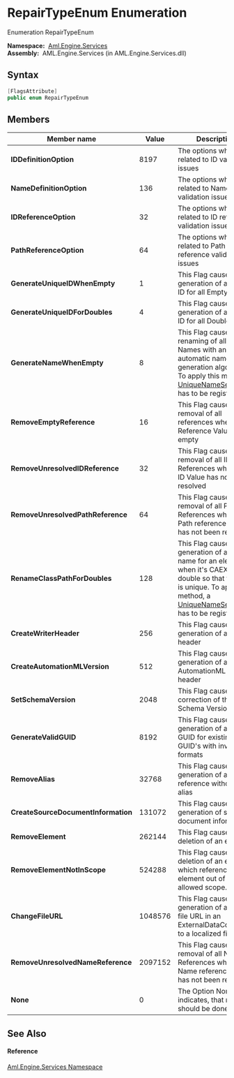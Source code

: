 RepairTypeEnum Enumeration
==========================
Enumeration RepairTypeEnum

  **Namespace:**  [Aml.Engine.Services][1]  
  **Assembly:**  AML.Engine.Services (in AML.Engine.Services.dll)

Syntax
------

```csharp
[FlagsAttribute]
public enum RepairTypeEnum
```


Members
-------

Member name                         | Value   | Description                                                                                                                                                                                 
----------------------------------- | ------- | ------------------------------------------------------------------------------------------------------------------------------------------------------------------------------------------- 
**IDDefinitionOption**              | 8197    | The options which are related to ID validation issues                                                                                                                                       
**NameDefinitionOption**            | 136     | The options which are related to Name validation issues                                                                                                                                     
**IDReferenceOption**               | 32      | The options which are related to ID reference validation issues                                                                                                                             
**PathReferenceOption**             | 64      | The options which are related to Path reference validation issues                                                                                                                           
**GenerateUniqueIDWhenEmpty**       | 1       | This Flag cause the generation of a unique ID for all Empty IDs                                                                                                                             
**GenerateUniqueIDForDoubles**      | 4       | This Flag cause the generation of a unique ID for all Double IDs                                                                                                                            
**GenerateNameWhenEmpty**           | 8       | This Flag cause the renaming of all empty Names with an automatic name generation algorithm. To apply this method, a [UniqueNameService][2] has to be registered,                           
**RemoveEmptyReference**            | 16      | This Flag cause the removal of all references where the Reference Value is empty                                                                                                            
**RemoveUnresolvedIDReference**     | 32      | This Flag cause the removal of all ID References where the ID Value has not been resolved                                                                                                   
**RemoveUnresolvedPathReference**   | 64      | This Flag cause the removal of all Path References where the Path reference Value has not been resolved                                                                                     
**RenameClassPathForDoubles**       | 128     | This Flag cause the generation of a new name for an element, when it's CAEX-Path is double so that the Path is unique. To apply this method, a [UniqueNameService][2] has to be registered. 
**CreateWriterHeader**              | 256     | This Flag cause the generation of a writer header                                                                                                                                           
**CreateAutomationMLVersion**       | 512     | This Flag cause the generation of an AutomationML Version header                                                                                                                            
**SetSchemaVersion**                | 2048    | This Flag cause the correction of the Schema Version                                                                                                                                        
**GenerateValidGUID**               | 8192    | This Flag cause the generation of a new GUID for existing GUID's with invalid formats                                                                                                       
**RemoveAlias**                     | 32768   | This Flag cause the generation of a new reference without the alias                                                                                                                         
**CreateSourceDocumentInformation** | 131072  | This Flag cause the generation of source document information                                                                                                                               
**RemoveElement**                   | 262144  | This Flag cause the deletion of an element                                                                                                                                                  
**RemoveElementNotInScope**         | 524288  | This Flag cause the deletion of an element which reference an element out of the allowed scope.                                                                                             
**ChangeFileURL**                   | 1048576 | This Flag cause the generation of a valid file URL in an ExternalDataConnector to a localized file.                                                                                         
**RemoveUnresolvedNameReference**   | 2097152 | This Flag cause the removal of all Name References where the Name reference Value has not been resolved                                                                                     
**None**                            | 0       | The Option None indicates, that nothing should be done                                                                                                                                      


See Also
--------

#### Reference
[Aml.Engine.Services Namespace][1]  

[1]: ../README.md
[2]: ../UniqueNameService/README.md
[3]: https://www.automationml.org
[4]: ../../icons/logoShade.png